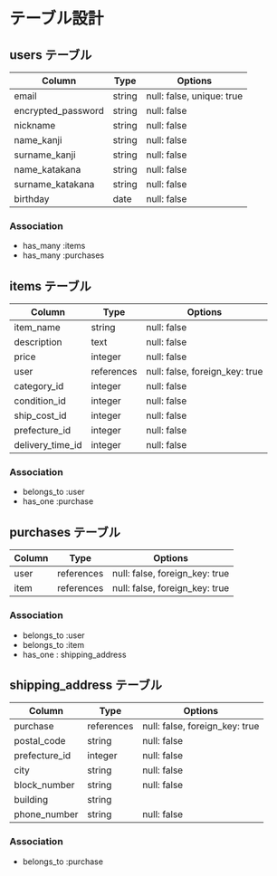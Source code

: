 # テーブル設計

## users テーブル

| Column             | Type    | Options                   |
| ------------------ | ------  | ------------------------- |
| email              | string  | null: false, unique: true |
| encrypted_password | string  | null: false               |
| nickname           | string  | null: false               |
| name_kanji         | string  | null: false               |
| surname_kanji      | string  | null: false               |
| name_katakana      | string  | null: false               |
| surname_katakana   | string  | null: false               |
| birthday           | date    | null: false               |


### Association

- has_many :items
- has_many :purchases

## items テーブル

| Column           | Type       | Options                                   |
| ----------       | ---------- | ----------------------------------------- |
| item_name        | string     | null: false                               |
| description      | text       | null: false                               |
| price            | integer    | null: false                               |
| user             | references | null: false, foreign_key: true            |
| category_id      | integer    | null: false                               |
| condition_id     | integer    | null: false                               |
| ship_cost_id     | integer    | null: false                               |
| prefecture_id    | integer    | null: false                               |
| delivery_time_id | integer    | null: false                               |
### Association

- belongs_to :user
- has_one :purchase

## purchases テーブル

| Column           | Type       | Options                                   |
| -----------------| ---------- | ----------------------------------------- |
| user             | references | null: false, foreign_key: true            |
| item             | references | null: false, foreign_key: true            |

### Association
- belongs_to :user
- belongs_to :item
- has_one : shipping_address

## shipping_address テーブル

| Column        | Type       | Options                                   |
| ------------- | ---------- | ----------------------------------------- |
| purchase      | references | null: false, foreign_key: true            |
| postal_code   | string     | null: false                               |
| prefecture_id | integer    | null: false                               |
| city          | string     | null: false                               |
| block_number  | string     | null: false                               |
| building      | string     |                                           |
| phone_number  | string     | null: false                               |

### Association

- belongs_to :purchase

